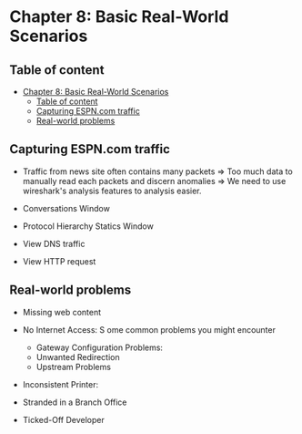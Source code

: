# Chapter 8: Basic Real-World Scenarios



## Table of content
- [Chapter 8: Basic Real-World Scenarios](#chapter-8-basic-real-world-scenarios)
  - [Table of content](#table-of-content)
  - [Capturing ESPN.com traffic](#capturing-espncom-traffic)
  - [Real-world problems](#real-world-problems)





## Capturing ESPN.com traffic

- Traffic from news site often contains many packets => Too much data to manually read each packets and discern anomalies => We need to use wireshark's analysis features to analysis easier.
  
- Conversations Window
- Protocol Hierarchy Statics Window
- View DNS traffic
- View HTTP request

## Real-world problems

- Missing web content
- No Internet Access: S ome common problems you might encounter
  - Gateway Configuration Problems:
  - Unwanted Redirection
  - Upstream Problems

- Inconsistent Printer:

- Stranded in a Branch Office

- Ticked-Off Developer




